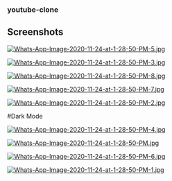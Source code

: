 ### youtube-clone

## Screenshots

[![Whats-App-Image-2020-11-24-at-1-28-50-PM-5.jpg](https://i.postimg.cc/dQ2YyHR5/Whats-App-Image-2020-11-24-at-1-28-50-PM-5.jpg)](https://postimg.cc/K48wX5HT)

[![Whats-App-Image-2020-11-24-at-1-28-50-PM-3.jpg](https://i.postimg.cc/G3ypSxFD/Whats-App-Image-2020-11-24-at-1-28-50-PM-3.jpg)](https://postimg.cc/5jf1Xvk9)

[![Whats-App-Image-2020-11-24-at-1-28-50-PM-8.jpg](https://i.postimg.cc/bYT5PK9f/Whats-App-Image-2020-11-24-at-1-28-50-PM-8.jpg)](https://postimg.cc/V5JgBZhK)


[![Whats-App-Image-2020-11-24-at-1-28-50-PM-7.jpg](https://i.postimg.cc/cCs5YmZz/Whats-App-Image-2020-11-24-at-1-28-50-PM-7.jpg)](https://postimg.cc/zbcjYTyw)

[![Whats-App-Image-2020-11-24-at-1-28-50-PM-2.jpg](https://i.postimg.cc/h4kXS5DM/Whats-App-Image-2020-11-24-at-1-28-50-PM-2.jpg)](https://postimg.cc/RqTSdGnn)

#Dark Mode

[![Whats-App-Image-2020-11-24-at-1-28-50-PM-4.jpg](https://i.postimg.cc/yxms6njr/Whats-App-Image-2020-11-24-at-1-28-50-PM-4.jpg)](https://postimg.cc/V0k3Dq3j)

[![Whats-App-Image-2020-11-24-at-1-28-50-PM.jpg](https://i.postimg.cc/CKmPj8Pr/Whats-App-Image-2020-11-24-at-1-28-50-PM.jpg)](https://postimg.cc/7CJn45yS)

[![Whats-App-Image-2020-11-24-at-1-28-50-PM-6.jpg](https://i.postimg.cc/9FLsdvDY/Whats-App-Image-2020-11-24-at-1-28-50-PM-6.jpg)](https://postimg.cc/ykSfBpXD)

[![Whats-App-Image-2020-11-24-at-1-28-50-PM-1.jpg](https://i.postimg.cc/3N43MY07/Whats-App-Image-2020-11-24-at-1-28-50-PM-1.jpg)](https://postimg.cc/m1svCxS6)

